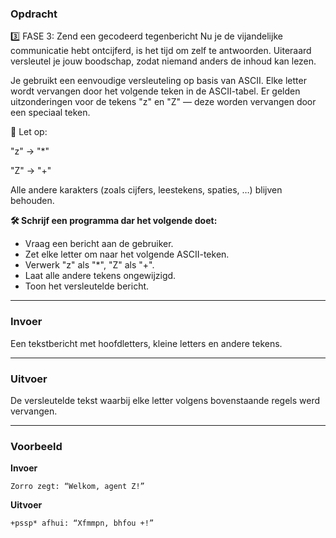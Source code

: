 ### Opdracht

3️⃣ FASE 3: Zend een gecodeerd tegenbericht
Nu je de vijandelijke communicatie hebt ontcijferd, is het tijd om zelf te antwoorden. Uiteraard versleutel je jouw boodschap, zodat niemand anders de inhoud kan lezen.

Je gebruikt een eenvoudige versleuteling op basis van ASCII. Elke letter wordt vervangen door het volgende teken in de ASCII-tabel. Er gelden uitzonderingen voor de tekens "z" en "Z" — deze worden vervangen door een speciaal teken.

🔐 Let op:

"z" → "*"

"Z" → "+"

Alle andere karakters (zoals cijfers, leestekens, spaties, …) blijven behouden.


**🛠️ Schrijf een programma dar het volgende doet:**

- Vraag een bericht aan de gebruiker.
- Zet elke letter om naar het volgende ASCII-teken.
- Verwerk "z" als "*", "Z" als "+".
- Laat alle andere tekens ongewijzigd.
- Toon het versleutelde bericht.  

---

### Invoer

Een tekstbericht met hoofdletters, kleine letters en andere tekens.

---

### Uitvoer

De versleutelde tekst waarbij elke letter volgens bovenstaande regels werd vervangen.

---

### Voorbeeld

**Invoer**

    Zorro zegt: “Welkom, agent Z!”

**Uitvoer**

    +pssp* afhui: “Xfmmpn, bhfou +!”
